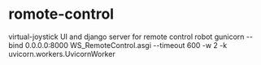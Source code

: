 # romote-control
virtual-joystick UI and django server for remote control robot
gunicorn --bind 0.0.0.0:8000 WS_RemoteControl.asgi --timeout 600 -w 2 -k uvicorn.workers.UvicornWorker
